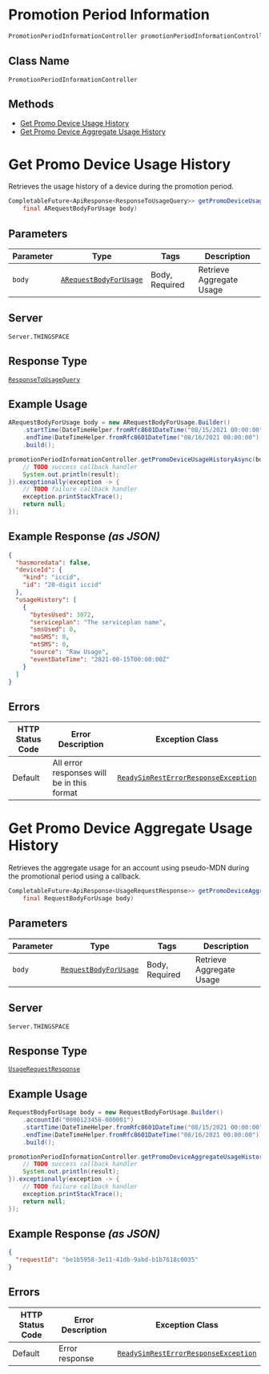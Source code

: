 # Promotion Period Information

```java
PromotionPeriodInformationController promotionPeriodInformationController = client.getPromotionPeriodInformationController();
```

## Class Name

`PromotionPeriodInformationController`

## Methods

* [Get Promo Device Usage History](../../doc/controllers/promotion-period-information.md#get-promo-device-usage-history)
* [Get Promo Device Aggregate Usage History](../../doc/controllers/promotion-period-information.md#get-promo-device-aggregate-usage-history)


# Get Promo Device Usage History

Retrieves the usage history of a device during the promotion period.

```java
CompletableFuture<ApiResponse<ResponseToUsageQuery>> getPromoDeviceUsageHistoryAsync(
    final ARequestBodyForUsage body)
```

## Parameters

| Parameter | Type | Tags | Description |
|  --- | --- | --- | --- |
| `body` | [`ARequestBodyForUsage`](../../doc/models/a-request-body-for-usage.md) | Body, Required | Retrieve Aggregate Usage |

## Server

`Server.THINGSPACE`

## Response Type

[`ResponseToUsageQuery`](../../doc/models/response-to-usage-query.md)

## Example Usage

```java
ARequestBodyForUsage body = new ARequestBodyForUsage.Builder()
    .startTime(DateTimeHelper.fromRfc8601DateTime("08/15/2021 00:00:00"))
    .endTime(DateTimeHelper.fromRfc8601DateTime("08/16/2021 00:00:00"))
    .build();

promotionPeriodInformationController.getPromoDeviceUsageHistoryAsync(body).thenAccept(result -> {
    // TODO success callback handler
    System.out.println(result);
}).exceptionally(exception -> {
    // TODO failure callback handler
    exception.printStackTrace();
    return null;
});
```

## Example Response *(as JSON)*

```json
{
  "hasmoredata": false,
  "deviceId": {
    "kind": "iccid",
    "id": "20-digit iccid"
  },
  "usageHistory": [
    {
      "bytesUsed": 3072,
      "serviceplan": "The serviceplan name",
      "smsUsed": 0,
      "moSMS": 0,
      "mtSMS": 0,
      "source": "Raw Usage",
      "eventDateTime": "2021-08-15T00:00:00Z"
    }
  ]
}
```

## Errors

| HTTP Status Code | Error Description | Exception Class |
|  --- | --- | --- |
| Default | All error responses will be in this format | [`ReadySimRestErrorResponseException`](../../doc/models/ready-sim-rest-error-response-exception.md) |


# Get Promo Device Aggregate Usage History

Retrieves the aggregate usage for an account using pseudo-MDN during the promotional period using a callback.

```java
CompletableFuture<ApiResponse<UsageRequestResponse>> getPromoDeviceAggregateUsageHistoryAsync(
    final RequestBodyForUsage body)
```

## Parameters

| Parameter | Type | Tags | Description |
|  --- | --- | --- | --- |
| `body` | [`RequestBodyForUsage`](../../doc/models/request-body-for-usage.md) | Body, Required | Retrieve Aggregate Usage |

## Server

`Server.THINGSPACE`

## Response Type

[`UsageRequestResponse`](../../doc/models/usage-request-response.md)

## Example Usage

```java
RequestBodyForUsage body = new RequestBodyForUsage.Builder()
    .accountId("0000123456-000001")
    .startTime(DateTimeHelper.fromRfc8601DateTime("08/15/2021 00:00:00"))
    .endTime(DateTimeHelper.fromRfc8601DateTime("08/16/2021 00:00:00"))
    .build();

promotionPeriodInformationController.getPromoDeviceAggregateUsageHistoryAsync(body).thenAccept(result -> {
    // TODO success callback handler
    System.out.println(result);
}).exceptionally(exception -> {
    // TODO failure callback handler
    exception.printStackTrace();
    return null;
});
```

## Example Response *(as JSON)*

```json
{
  "requestId": "be1b5958-3e11-41db-9abd-b1b7618c0035"
}
```

## Errors

| HTTP Status Code | Error Description | Exception Class |
|  --- | --- | --- |
| Default | Error response | [`ReadySimRestErrorResponseException`](../../doc/models/ready-sim-rest-error-response-exception.md) |

